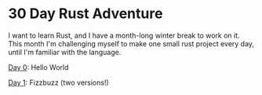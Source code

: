 # 30 Day Rust Adventure

I want to learn Rust, and I have a month-long winter break to work on it. This month I'm challenging myself to make one small rust project every day, until I'm familiar with the language.

[Day 0](day0): Hello World

[Day 1](day1): Fizzbuzz (two versions!)
